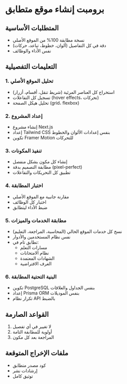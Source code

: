 # برومبت إنشاء موقع متطابق

## المتطلبات الأساسية
- نسخة مطابقة 100% من الموقع الأصلي
- دقة في كل التفاصيل (ألوان، خطوط، تباعد، حركات)
- نفس الأداء والوظائف

## التعليمات التفصيلية

### 1. تحليل الموقع الأصلي
- استخراج كل العناصر المرئية (شريط تنقل، أقسام، أزرار)
- تسجيل كل التفاعلات (hover effects، تحركات)
- تحليل هيكل الصفحة (grid، flexbox)

### 2. إعداد المشروع
- إنشاء مشروع Next.js
- إعداد Tailwind CSS بنفس إعدادات الألوان والخطوط
- تكوين Framer Motion للتحركات

### 3. تنفيذ المكونات
- إنشاء كل مكون بشكل منفصل
- مطابقة التصميم بدقة (pixel-perfect)
- تطبيق كل التحريكات والتفاعلات

### 4. اختبار المطابقة
- مقارنة جانبية مع الموقع الأصلي
- اختبار كل الوظائف
- ضبط الأداء ليتطابق

### 5. مطابقة الخدمات والميزات
- نسخ كل خدمات الموقع الحالي (المحاسبة، المراجعة، التعليم)
- نفس نظام المستخدمين والأدوار
- تطابق تام في:
  - مسارات التعلم
  - نظام الامتحانات
  - الشهادات المعتمدة
  - الغرف الافتراضية

### 6. البنية التحتية المطابقة
- تكوين PostgreSQL بنفس الجداول والعلاقات
- إعداد Prisma ORM بنفس الموديلات
- تكرار نظام API بالضبط

## القواعد الصارمة
1. لا تغيير في أي تفصيل
2. أولوية للمطابقة التامة
3. المراجعة بعد كل مكون

## ملفات الإخراج المتوقعة
- كود مصدر متطابق
- إرشادات نشر
- توثيق كامل
